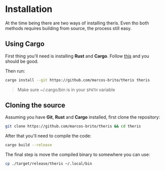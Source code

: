 # Installation

At the time being there are two ways of installing theris. Even tho both methods requires building from source, the process still
easy.

## Using Cargo

First thing you'll need is installing **Rust** and **Cargo**. Follow [this](https://www.rust-lang.org/tools/install) and you should be
good.

Then run:

```sh
cargo install --git https://github.com/marcos-brito/theris theris
```

> Make sure ~/.cargo/bin is in your `$PATH` variable

## Cloning the source

Assuming you have **Git**, **Rust** and **Cargo** installed, first clone the repository:

```sh
git clone https://github.com/marcos-brito/theris && cd theris
```

After that you'll need to compile the code:

```sh
cargo build --release
```

The final step is move the compiled binary to somewhere you can use:

```sh
cp ./target/release/theris ~/.local/bin
```
